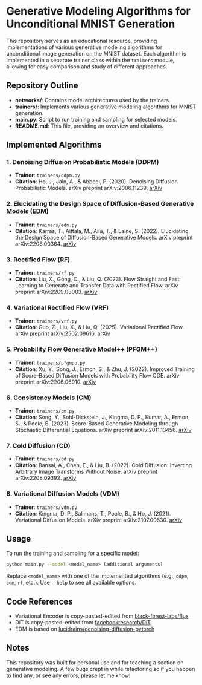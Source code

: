 # Generative Modeling Algorithms for Unconditional MNIST Generation

This repository serves as an educational resource, providing implementations of various generative modeling algorithms for unconditional image generation on the MNIST dataset. Each algorithm is implemented in a separate trainer class within the `trainers` module, allowing for easy comparison and study of different approaches.

## Repository Outline

- **networks/**: Contains model architectures used by the trainers.
- **trainers/**: Implements various generative modeling algorithms for MNIST generation.
- **main.py**: Script to run training and sampling for selected models.
- **README.md**: This file, providing an overview and citations.

## Implemented Algorithms

### 1. Denoising Diffusion Probabilistic Models (DDPM)
- **Trainer**: `trainers/ddpm.py`
- **Citation**: Ho, J., Jain, A., & Abbeel, P. (2020). Denoising Diffusion Probabilistic Models. arXiv preprint arXiv:2006.11239. [arXiv](https://arxiv.org/abs/2006.11239)

### 2. Elucidating the Design Space of Diffusion-Based Generative Models (EDM)
- **Trainer**: `trainers/edm.py`
- **Citation**: Karras, T., Aittala, M., Aila, T., & Laine, S. (2022). Elucidating the Design Space of Diffusion-Based Generative Models. arXiv preprint arXiv:2206.00364. [arXiv](https://arxiv.org/abs/2206.00364)

### 3. Rectified Flow (RF)
- **Trainer**: `trainers/rf.py`
- **Citation**: Liu, X., Gong, C., & Liu, Q. (2023). Flow Straight and Fast: Learning to Generate and Transfer Data with Rectified Flow. arXiv preprint arXiv:2209.03003. [arXiv](https://arxiv.org/abs/2209.03003)

### 4. Variational Rectified Flow (VRF)
- **Trainer**: `trainers/vrf.py`
- **Citation**: Guo, Z., Liu, X., & Liu, Q. (2025). Variational Rectified Flow. arXiv preprint arXiv:2502.09616. [arXiv](https://arxiv.org/pdf/2502.09616)

### 5. Probability Flow Generative Model++ (PFGM++)
- **Trainer**: `trainers/pfgmpp.py`
- **Citation**: Xu, Y., Song, J., Ermon, S., & Zhu, J. (2022). Improved Training of Score-Based Diffusion Models with Probability Flow ODE. arXiv preprint arXiv:2206.06910. [arXiv](https://arxiv.org/abs/2206.06910)

### 6. Consistency Models (CM)
- **Trainer**: `trainers/cm.py`
- **Citation**: Song, Y., Sohl-Dickstein, J., Kingma, D. P., Kumar, A., Ermon, S., & Poole, B. (2023). Score-Based Generative Modeling through Stochastic Differential Equations. arXiv preprint arXiv:2011.13456. [arXiv](https://arxiv.org/abs/2011.13456)

### 7. Cold Diffusion (CD)
- **Trainer**: `trainers/cd.py`
- **Citation**: Bansal, A., Chen, E., & Liu, B. (2022). Cold Diffusion: Inverting Arbitrary Image Transforms Without Noise. arXiv preprint arXiv:2208.09392. [arXiv](https://arxiv.org/abs/2208.09392)

### 8. Variational Diffusion Models (VDM)
- **Trainer**: `trainers/vdm.py`
- **Citation**: Kingma, D. P., Salimans, T., Poole, B., & Ho, J. (2021). Variational Diffusion Models. arXiv preprint arXiv:2107.00630. [arXiv](https://arxiv.org/abs/2107.00630)

## Usage

To run the training and sampling for a specific model:

```bash
python main.py --model <model_name> [additional arguments]
```

Replace `<model_name>` with one of the implemented algorithms (e.g., `ddpm`, `edm`, `rf`, etc.). Use `--help` to see all available options.

## Code References

- Variational Encoder is copy-pasted-edited from [black-forest-labs/flux](https://github.com/black-forest-labs/flux/blob/main/src/flux/modules/autoencoder.py)
- DiT is copy-pasted-edited from [facebookresearch/DiT](https://github.com/facebookresearch/DiT/blob/main/models.py)
- EDM is based on [lucidrains/denoising-diffusion-pytorch](https://github.com/lucidrains/denoising-diffusion-pytorch/blob/main/denoising_diffusion_pytorch/denoising_diffusion.py)


## Notes

This repository was built for personal use and for teaching a section on generative modeling. A few bugs crept in while refactoring so if you happen to find any, or see any errors, please let me know!
